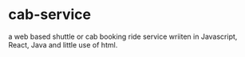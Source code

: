 # cab-service
a web based shuttle or cab booking ride service wriiten in Javascript, React, Java and little use of html. 
